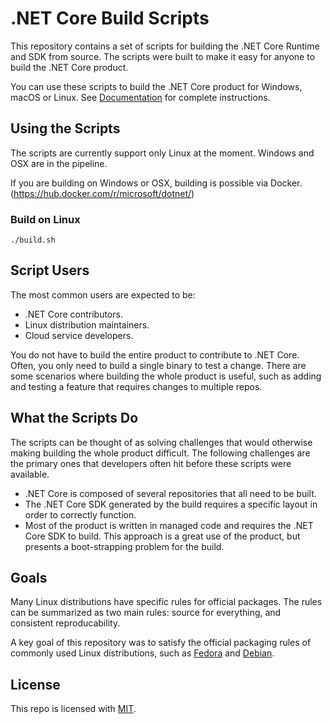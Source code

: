# .NET Core Build Scripts

This repository contains a set of scripts for building the .NET Core Runtime and SDK from source. The scripts were built to make it easy for anyone to build the .NET Core product.

You can use these scripts to build the .NET Core product for Windows, macOS or Linux. See [Documentation](Documentation) for complete instructions.

## Using the Scripts

The scripts are currently support only Linux at the moment. Windows and OSX are in the pipeline.

If you are building on Windows or OSX, building is possible via Docker. (https://hub.docker.com/r/microsoft/dotnet/)

### Build on Linux

```console
./build.sh
```

##  Script Users

The most common users are expected to be:

* .NET Core contributors.
* Linux distribution maintainers.
* Cloud service developers. 

You do not have to build the entire product to contribute to .NET Core. Often, you only need to build a single binary to test a change. There are some scenarios where building the whole product is useful, such as adding and testing a feature that requires changes to multiple repos.

## What the Scripts Do

The scripts can be thought of as solving challenges that would otherwise making building the whole product difficult. The following challenges are the primary ones that developers often hit before these scripts were available.

* .NET Core is composed of several repositories that all need to be built.
* The .NET Core SDK generated by the build requires a specific layout in order to correctly function.
* Most of the product is written in managed code and requires the .NET Core SDK to build. This approach is a great use of the product, but presents a boot-strapping problem for the build.

## Goals
 
Many Linux distributions have specific rules for official packages. The rules can be summarized as two main rules: source for everything, and consistent reproducability.

A key goal of this repository was to satisfy the official packaging rules of commonly used Linux distributions, such as [Fedora](https://fedoraproject.org/wiki/Packaging:Guidelines) and [Debian](https://www.debian.org/doc/manuals/maint-guide/build.en.html). 

## License

This repo is licensed with [MIT](LICENSE.txt).
